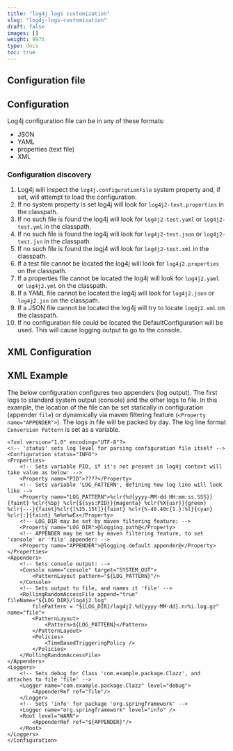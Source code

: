 ```yaml
---
title: "log4j logs customization"
slug: "log4j-logs-customization"
draft: false
images: []
weight: 9975
type: docs
toc: true
---
```


## Configuration file
## Configuration ##
Log4j configuration file can be in any of these formats:

 - JSON
 - YAML
 - properties (text file)
 - XML

### Configuration discovery ###

 1. Log4j will inspect the `log4j.configurationFile` system property and, if set, will attempt to load the configuration.
 2. If no system property is set log4j will look for `log4j2-test.properties` in the classpath.
 3. If no such file is found the log4j will look for `log4j2-test.yaml` or `log4j2-test.yml` in the classpath.
 4. If no such file is found the log4j will look for `log4j2-test.json` or `log4j2-test.jsn` in the classpath.
 5. If no such file is found the logj4 will look for `log4j2-test.xml` in the classpath.
 6. If a test file cannot be located the log4j will look for `log4j2.properties` on the classpath.
 7. If a properties file cannot be located the log4j will look for `log4j2.yaml` or `log4j2.yml` on the classpath.
 8. If a YAML file cannot be located the log4j will look for `log4j2.json` or `log4j2.jsn` on the classpath.
 9. If a JSON file cannot be located the log4j will try to locate `log4j2.xml` on the classpath.
 10. If no configuration file could be located the DefaultConfiguration will be used. This will cause logging output to go to the console.

## XML Configuration
## XML Example ##
The below configuration configures two appenders (log output). The first logs to standard system output (console) and the other logs to file. In this example, the location of the file can be set statically in configuration (appender `file`) or dynamically via maven filtering feature (`<Property name="APPENDER">`). The logs in file will be packed by day. The log line format `Conversion Pattern` is set as a variable. 

    <?xml version="1.0" encoding="UTF-8"?>
    <!-- 'status' sets log level for parsing configuration file itself -->
    <Configuration status="INFO">
    <Properties>
        <!-- Sets variable PID, if it's not present in log4j context will take value as below: -->
        <Property name="PID">????</Property>
        <!-- Sets variable 'LOG_PATTERN', defining how log line will look like -->
        <Property name="LOG_PATTERN">%clr{%d{yyyy-MM-dd HH:mm:ss.SSS}}{faint} %clr{%5p} %clr{${sys:PID}}{magenta} %clr{%X{usr}}{green} %clr{---}{faint}%clr{[%15.15t]}{faint} %clr{%-40.40c{1.}:%l}{cyan} %clr{:}{faint} %m%n%wEx</Property>
        <!-- LOG_DIR may be set by maven filtering feature: -->
        <Property name="LOG_DIR">@logging.path@</Property>
        <!-- APPENDER may be set by maven filtering feature, to set 'console' or 'file' appender: -->
        <Property name="APPENDER">@logging.default.appender@</Property>
    </Properties>
    <Appenders>
        <!-- Sets console output: -->
        <Console name="console" target="SYSTEM_OUT">
            <PatternLayout pattern="${LOG_PATTERN}"/>
        </Console>
        <!-- Sets output to file, and names it 'file' -->
        <RollingRandomAccessFile append="true" fileName="${LOG_DIR}/log4j2.log"
            filePattern = "${LOG_DIR}/log4j2.%d{yyyy-MM-dd}.nr%i.log.gz" name="file">
            <PatternLayout>
                <Pattern>${LOG_PATTERN}</Pattern>
            </PatternLayout>
            <Policies>
                <TimeBasedTriggeringPolicy />
            </Policies>
        </RollingRandomAccessFile>
    </Appenders>
    <Loggers>
        <!-- Sets debug for Class 'com.example.package.Clazz', and attaches to file 'file' -->
        <Logger name="com.example.package.Clazz" level="debug">
            <AppenderRef ref="file"/>
        </Logger>
        <!-- Sets 'info' for package 'org.springframework' -->
        <Logger name="org.springframework" level="info" />
        <Root level="WARN">
            <AppenderRef ref="${APPENDER}"/>
        </Root>
    </Loggers>
    </Configuration>


